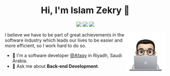 
<h1 align="center">Hi, I'm Islam Zekry 👋</h1>
<p align="center">
    <a href="https://twitter.com/_izekry"><img src="https://img.shields.io/badge/twitter-%231FA1F1?style=flat&logo=twitter&logoColor=white"/></a>
    <a href="https://www.linkedin.com/in/izekry"><img src="https://img.shields.io/badge/linkedin-%230177B5?style=flat&logo=linkedin&logoColor=white"/></a>
    <a href="https://www.instagram.com/_izekry"><img src="https://img.shields.io/badge/instagram-%23E4415F?style=flat&logo=instagram&logoColor=white"/></a>
  </p>
  
  <img src="https://github.com/backendgeeks7/backendgeeks7/blob/master/profile-img.png" align="right" width="25%"/>

<p>
  I believe we have to be part of great achievements in the software industry which leads our lives to be easier and more efficient, so I work hard to do so.
</p>

- 🔭 I'm a software developer [@Afaqy](https://afaqy.com/) in Riyadh, Saudi Arabia.
- 💬 Ask me about **Back-end Development**.
